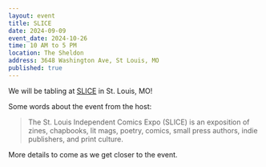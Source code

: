 ```yaml
---
layout: event
title: SLICE
date: 2024-09-09
event_date: 2024-10-26
time: 10 AM to 5 PM
location: The Sheldon
address: 3648 Washington Ave, St Louis, MO
published: true
---
```


We will be tabling at [SLICE](https://www.slicexpo.org) in St. Louis, MO!

Some words about the event from the host:

> The St. Louis Independent Comics Expo (SLICE) is an exposition of zines, chapbooks, lit mags, poetry, comics, small press authors, indie publishers, and print culture.

<!--more-->

More details to come as we get closer to the event.
